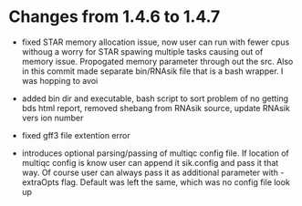 # Changes from 1.4.6 to 1.4.7 

- fixed STAR memory allocation issue, now user can run with fewer cpus withoug a worry for STAR spawing multiple tasks causing out of memory issue. Propogated memory parameter through out the src. Also in this commit made separate bin/RNAsik file that is a bash wrapper. I was hopping to avoi

- added bin dir and executable, bash script to sort problem of no getting bds html report, removed shebang from RNAsik source, update RNAsik vers
ion number

- fixed gff3 file extention error

- introduces optional parsing/passing of multiqc config file. If location of multiqc config is know user can append it sik.config and pass it that way. Of course user can always pass it as additional parameter with -extraOpts flag. Default was left the same, which was no config file look up 
